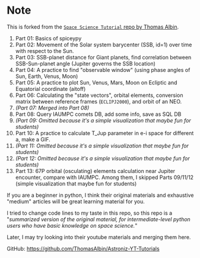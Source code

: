 # Note
This is forked from the [``Space Science Tutorial`` repo by Thomas Albin](https://github.com/ThomasAlbin/SpaceScienceTutorial).
1. Part 01: Basics of spiceypy
1. Part 02: Movement of the Solar system barycenter (SSB, id=1) over time with respect to the Sun.
1. Part 03: SSB-planet distance for Giant planets, find correlation between SSB-Sun-planet angle (Jupiter governs the SSB location)
1. Part 04: A practice to find "observable window" (using phase angles of Sun, Earth, Venus, Moon)
1. Part 05: A practice to plot Sun, Venus, Mars, Moon on Ecliptic and Equatorial coordinate (aitoff)
1. Part 06: Calculating the "state vectors", orbital elements, conversion matrix between reference frames (``ECLIPJ2000``), and orbit of an NEO.
1. *(Part 07: Merged into Part 08)*
1. Part 08: Query IAUMPC comets DB, add some info, save as SQL DB
1. *(Part 09: Omitted because it's a simple visualization that maybe fun for students)*
1. Part 10: A practice to calculate T_Jup parameter in e-i space for different a, make a GIF.
1. *(Part 11: Omitted because it's a simple visualization that maybe fun for students)*
1. *(Part 12: Omitted because it's a simple visualization that maybe fun for students)*
1. Part 13: 67P orbital (osculating) elements calculation near Jupiter encounter, compare with IAUMPC.
Among them, I skipped Parts 09/11/12 (simple visualization that maybe fun for students)

If you are a beginner in python, I think their original materials and exhaustive "medium" articles will be great learning material for you.

I tried to change code lines to my taste in this repo, so this repo is a "*summarized version of the original material, for intermediate-level python users who have basic knowledge on space science.*"

Later, I may try looking into their youtube materials and merging them here.

GitHub: https://github.com/ThomasAlbin/Astroniz-YT-Tutorials